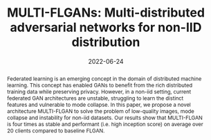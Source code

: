 ---
title: "MULTI-FLGANs: Multi-distributed adversarial networks for non-IID distribution"
abstract: "Federated learning is an emerging concept in the domain of distributed machine learning. This concept has enabled GANs to benefit from the rich distributed training data while preserving privacy. However, in a non-iid setting, current federated GAN architectures are unstable, struggling to learn the distinct features and vulnerable to mode collapse. In this paper, we propose a novel architecture MULTI-FLGAN to solve the problem of low-quality images, mode collapse and instability for non-iid datasets. Our results show that MULTI-FLGAN is four times as stable and performant (i.e. high inception score) on average over 20 clients compared to baseline FLGAN."
collection: publications
permalink: /publication/amalan2022multi
date: 2022-06-24
paperurl: '/files/pdf/papers/amalan2022multi.pdf'
link: 'https://arxiv.org/abs/2206.12178'
citation: 'Akash Amalan, Rui Wang, Yanqi Qiao, Emmanouil Panaousis, Kaitai Liang (2022). 
  &quot;MULTI-FLGANs: Multi-distributed adversarial networks for non-IID distribution.&quot;
  <i>arXiv preprint arXiv:2206.12178</i>.'
---